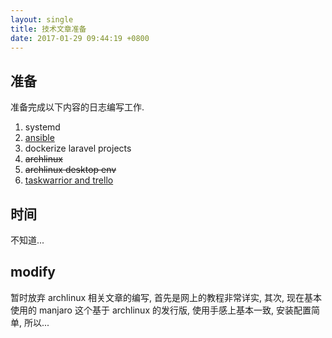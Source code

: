 ```yaml
---
layout: single
title: 技术文章准备
date: 2017-01-29 09:44:19 +0800
---
```



## 准备

准备完成以下内容的日志编写工作.

<!--more-->

1. systemd
1. [ansible](/2017/01/29/play-ansible/)
1. dockerize laravel projects
1. ~~archlinux~~
1. ~~archlinux desktop env~~
1. [taskwarrior and trello](/2017/05/17/taskwarrior-and-trello/)

## 时间

不知道...

## modify

暂时放弃 archlinux 相关文章的编写, 首先是网上的教程非常详实, 其次, 现在基本使用的 manjaro 这个基于 archlinux 的发行版, 使用手感上基本一致, 安装配置简单, 所以...
